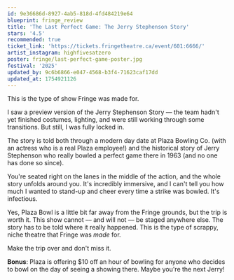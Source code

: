 ```yaml
---
id: 9e36686d-8927-4ab5-818d-4fd484219e64
blueprint: fringe_review
title: 'The Last Perfect Game: The Jerry Stephenson Story'
stars: '4.5'
recommended: true
ticket_link: 'https://tickets.fringetheatre.ca/event/601:6666/'
artist_instagram: highfivesatzero
poster: fringe/last-perfect-game-poster.jpg
festival: '2025'
updated_by: 9c6b6866-e047-4568-b3f4-71623caf17dd
updated_at: 1754921126
---
```

This is the type of show Fringe was made for.

I saw a preview version of the Jerry Stephenson Story –– the team hadn't yet finished costumes, lighting, and were still working through some transitions. But still, I was fully locked in.

The story is told both through a modern day date at Plaza Bowling Co. (with an actress who is a real Plaza employee!) and the historical story of Jerry Stephenson who really bowled a perfect game there in 1963 (and no one has done so since).

You're seated right on the lanes in the middle of the action, and the whole story unfolds around you. It's incredibly immersive, and I can't tell you how much I wanted to stand-up and cheer every time a strike was bowled. It's infectious.

Yes, Plaza Bowl is a little bit far away from the Fringe grounds, but the trip is worth it. This show cannot –– and will not –– be staged anywhere else. The story has to be told where it really happened. This is the type of scrappy, niche theatre that Fringe was _made_ for.

Make the trip over and don't miss it.

**Bonus**: Plaza is offering $10 off an hour of bowling for anyone who decides to bowl on the day of seeing a showing there. Maybe you're the next Jerry!